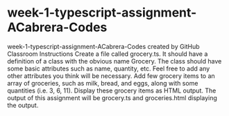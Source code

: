 # week-1-typescript-assignment-ACabrera-Codes
week-1-typescript-assignment-ACabrera-Codes created by GitHub Classroom
Instructions
Create a file called grocery.ts. It should have a definition of a class with the obvious name Grocery. The class should have some basic attributes such as name, quantity, etc. Feel free to add any other attributes you think will be necessary.
Add few grocery items to an array of groceries, such as milk, bread, and eggs, along with some quantities (i.e. 3, 6, 11).  Display these grocery items as HTML output.
The output of this assignment will be grocery.ts and groceries.html displaying the output.

